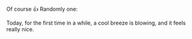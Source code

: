 Of course 👍 Randomly one:

Today, for the first time in a while, a cool breeze is blowing, and it feels really nice.